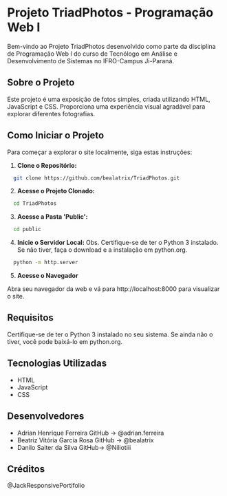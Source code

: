 # Projeto TriadPhotos - Programação Web I

Bem-vindo ao Projeto TriadPhotos desenvolvido como parte da disciplina de Programação Web I do curso de Tecnólogo em Análise e Desenvolvimento de Sistemas no IFRO-Campus Ji-Paraná.

## Sobre o Projeto

Este projeto é uma exposição de fotos simples, criada utilizando HTML, JavaScript e CSS. Proporciona uma experiência visual agradável para explorar diferentes fotografias.

## Como Iniciar o Projeto

Para começar a explorar o site localmente, siga estas instruções:

1. **Clone o Repositório:**
 ```bash
   git clone https://github.com/bealatrix/TriadPhotos.git
   ```

2. **Acesse o Projeto Clonado:**
 ```bash
   cd TriadPhotos
   ```

3. **Acesse a Pasta 'Public':**
 ```bash
   cd public
   ```

4. **Inicie o Servidor Local:**
Obs. Certifique-se de ter o Python 3 instalado. Se não tiver, faça o download e a instalação em python.org.
 ```bash
   python -m http.server
   ```

5. **Acesse o Navegador**

Abra seu navegador da web e vá para http://localhost:8000 para visualizar o site.

## Requisitos

Certifique-se de ter o Python 3 instalado no seu sistema. Se ainda não o tiver, você pode baixá-lo em python.org.

## Tecnologias Utilizadas

- HTML
- JavaScript
- CSS

## Desenvolvedores

- Adrian Henrique Ferreira GitHub -> @adrian.ferreira
- Beatriz Vitória Garcia Rosa GitHub -> @bealatrix
- Danilo Saiter da Silva GitHub-> @Niliotiii

## Créditos
@JackResponsivePortifolio



